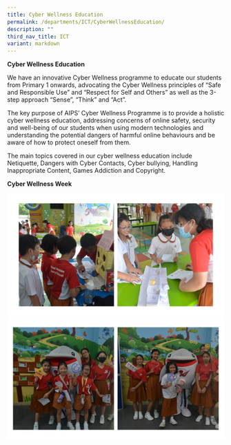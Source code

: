 ```yaml
---
title: Cyber Wellness Education
permalink: /departments/ICT/CyberWellnessEducation/
description: ""
third_nav_title: ICT
variant: markdown
---
```

**Cyber Wellness Education**

We have an innovative Cyber Wellness programme to educate our students from Primary 1 onwards, advocating the Cyber Wellness principles of “Safe and Responsible Use” and “Respect for Self and Others” as well as the 3-step approach “Sense”, “Think” and “Act”.

The key purpose of AIPS’ Cyber Wellness Programme is to provide a holistic cyber wellness education, addressing concerns of online safety, security and well-being of our students when using modern technologies and understanding the potential dangers of harmful online behaviours and be aware of how to protect oneself from them.

The main topics covered in our cyber wellness education include Netiquette, Dangers with Cyber Contacts, Cyber bullying, Handling Inappropriate Content, Games Addiction and Copyright.

**Cyber Wellness Week**

![](/images/cyberwellness%201%202023.JPG)
![](/images/cyberwellness%202%202023.JPG)

[](/files/SAFER_INTERNET_DAY_2024_Cyber_Wellness_Infographic_Term_1.pdf)